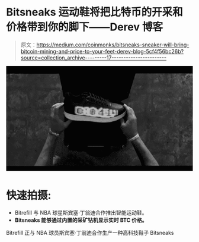 # Bitsneaks 运动鞋将把比特币的开采和价格带到你的脚下——Derev 博客

> 原文：<https://medium.com/coinmonks/bitsneaks-sneaker-will-bring-bitcoin-mining-and-price-to-your-feet-derev-blog-5cf4f56bc26b?source=collection_archive---------17----------------------->

![](img/38cdca1c25d32030f184e5cf2a766938.png)

# 快速拍摄:

*   Bitrefill 与 NBA 球星斯宾塞·丁翁迪合作推出智能运动鞋。
*   **Bitsneaks 能够通过内置的采矿钻机显示实时 BTC 价格。**

Bitrefill 正与 NBA 球员斯宾塞·丁翁迪合作生产一种高科技鞋子 Bitsneaks